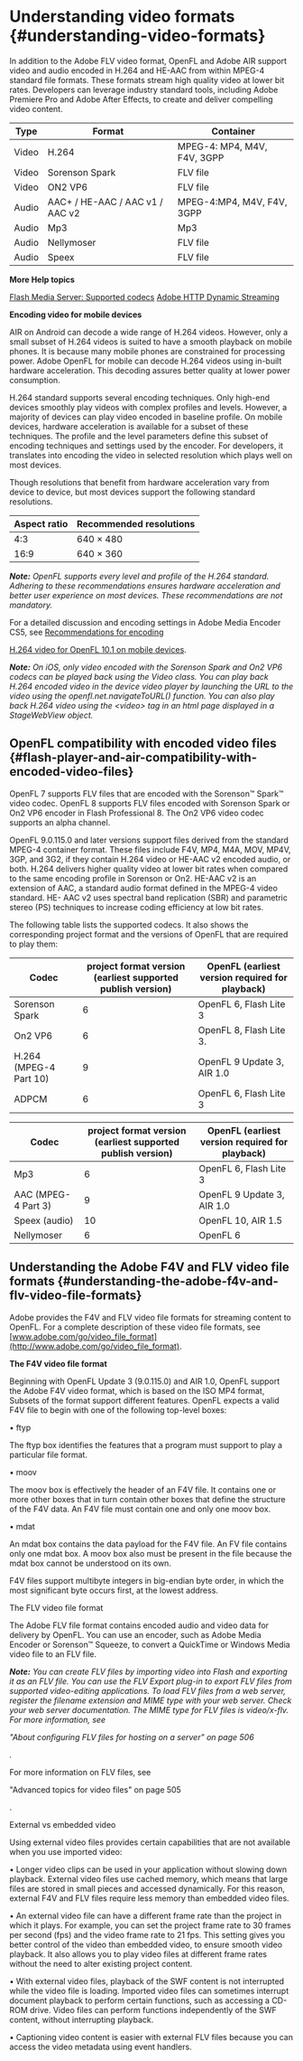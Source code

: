 # Understanding video formats {#understanding-video-formats}

In addition to the Adobe FLV video format, OpenFL and Adobe AIR support video and audio encoded in H.264 and HE-AAC from within MPEG-4 standard file formats. These formats stream high quality video at lower bit rates. Developers can leverage industry standard tools, including Adobe Premiere Pro and Adobe After Effects, to create and deliver compelling video content.

| **Type** | **Format** | **Container** |
| --- | --- | --- |
| Video | H.264 | MPEG-4: MP4, M4V, F4V, 3GPP |
| Video | Sorenson Spark | FLV file |
| Video | ON2 VP6 | FLV file |
| Audio | AAC+ / HE-AAC / AAC v1 / AAC v2 | MPEG-4:MP4, M4V, F4V, 3GPP |
| Audio | Mp3 | Mp3 |
| Audio | Nellymoser | FLV file |
| Audio | Speex | FLV file |

**More Help topics**

[Flash Media Server: Supported codecs](http://help.adobe.com/en_US/FlashMediaServer/3.5_TechOverview/WS5b3ccc516d4fbf351e63e3d119ed944a1a-7ffa.html#WS5b3ccc516d4fbf351e63e3d119ed944a1a-7fe7) [Adobe HTTP Dynamic Streaming](http://help.adobe.com/en_US/HTTPStreaming/1.0/Using/index.html)

**Encoding video for mobile devices**

AIR on Android can decode a wide range of H.264 videos. However, only a small subset of H.264 videos is suited to have a smooth playback on mobile phones. It is because many mobile phones are constrained for processing power. Adobe OpenFL for mobile can decode H.264 videos using in-built hardware acceleration. This decoding assures better quality at lower power consumption.

H.264 standard supports several encoding techniques. Only high-end devices smoothly play videos with complex profiles and levels. However, a majority of devices can play video encoded in baseline profile. On mobile devices, hardware acceleration is available for a subset of these techniques. The profile and the level parameters define this subset of encoding techniques and settings used by the encoder. For developers, it translates into encoding the video in selected resolution which plays well on most devices.

Though resolutions that benefit from hardware acceleration vary from device to device, but most devices support the following standard resolutions.

| **Aspect ratio** | **Recommended resolutions** |
| --- | --- |
| 4:3 | 640 × 480 | 512 × 384 | 480 × 360 |
| 16:9 | 640 × 360 | 512 x 288 | 480 × 272 |

**_Note:_** _OpenFL supports every level and profile of the H.264 standard. Adhering to these recommendations ensures hardware acceleration and better user experience on most devices. These recommendations are not mandatory._

For a detailed discussion and encoding settings in Adobe Media Encoder CS5, see [Recommendations for encoding](http://www.adobe.com/devnet/devices/articles/mobile_video_encoding.html)

[H.264 video for OpenFL 10.1 on mobile devices](http://www.adobe.com/devnet/devices/articles/mobile_video_encoding.html).

**_Note:_** _On iOS, only video encoded with the Sorenson Spark and On2 VP6 codecs can be played back using the Video class. You can play back H.264 encoded video in the device video player by launching the URL to the video using the openfl.net.navigateToURL() function. You can also play back H.264 video using the &lt;video&gt; tag in an html page displayed in a StageWebView object._

## OpenFL compatibility with encoded video files {#flash-player-and-air-compatibility-with-encoded-video-files}

OpenFL 7 supports FLV files that are encoded with the Sorenson™ Spark™ video codec. OpenFL 8 supports FLV files encoded with Sorenson Spark or On2 VP6 encoder in Flash Professional 8\. The On2 VP6 video codec supports an alpha channel.

OpenFL 9.0.115.0 and later versions support files derived from the standard MPEG-4 container format. These files include F4V, MP4, M4A, MOV, MP4V, 3GP, and 3G2, if they contain H.264 video or HE-AAC v2 encoded audio, or both. H.264 delivers higher quality video at lower bit rates when compared to the same encoding profile in Sorenson or On2\. HE-AAC v2 is an extension of AAC, a standard audio format defined in the MPEG-4 video standard. HE- AAC v2 uses spectral band replication (SBR) and parametric stereo (PS) techniques to increase coding efficiency at low bit rates.

The following table lists the supported codecs. It also shows the corresponding project format and the versions of OpenFL that are required to play them:

| **Codec** | **project format version (earliest supported publish version)** | **OpenFL (earliest version required for playback)** |
| --- | --- | --- |
| Sorenson Spark | 6 | OpenFL 6, Flash Lite 3 |
| On2 VP6 | 6 | OpenFL 8, Flash Lite 3. |
| H.264 (MPEG-4 Part 10) | 9 | OpenFL 9 Update 3, AIR 1.0 |
| ADPCM | 6 | OpenFL 6, Flash Lite 3 |

| **Codec** | **project format version (earliest supported publish version)** | **OpenFL (earliest version required for playback)** |
| --- | --- | --- |
| Mp3 | 6 | OpenFL 6, Flash Lite 3 |
| AAC (MPEG-4 Part 3) | 9 | OpenFL 9 Update 3, AIR 1.0 |
| Speex (audio) | 10 | OpenFL 10, AIR 1.5 |
| Nellymoser | 6 | OpenFL 6 |

## Understanding the Adobe F4V and FLV video file formats {#understanding-the-adobe-f4v-and-flv-video-file-formats}

Adobe provides the F4V and FLV video file formats for streaming content to OpenFL. For a complete description of these video file formats, see [www.adobe.com/go/video_file_format](http://www.adobe.com/go/video_file_format).

**The F4V video file format**

Beginning with OpenFL Update 3 (9.0.115.0) and AIR 1.0, OpenFL support the Adobe F4V video format, which is based on the ISO MP4 format, Subsets of the format support different features. OpenFL expects a valid F4V file to begin with one of the following top-level boxes:

• ftyp

The ftyp box identifies the features that a program must support to play a particular file format.

• moov

The moov box is effectively the header of an F4V file. It contains one or more other boxes that in turn contain other boxes that define the structure of the F4V data. An F4V file must contain one and only one moov box.

• mdat

An mdat box contains the data payload for the F4V file. An FV file contains only one mdat box. A moov box also must be present in the file because the mdat box cannot be understood on its own.

F4V files support multibyte integers in big-endian byte order, in which the most significant byte occurs first, at the lowest address.

The FLV video file format

The Adobe FLV file format contains encoded audio and video data for delivery by OpenFL. You can use an encoder, such as Adobe Media Encoder or Sorenson™ Squeeze, to convert a QuickTime or Windows Media video file to an FLV file.

**_Note:_** _You can create FLV files by importing video into Flash and exporting it as an FLV file. You can use the FLV Export plug-in to export FLV files from supported video-editing applications. To load FLV files from a web server, register the filename extension and MIME type with your web server. Check your web server documentation. The MIME type for FLV files is video/x-flv. For more information, see_

_"About configuring FLV files for hosting on a server" on page 506_

_._

For more information on FLV files, see

"Advanced topics for video files" on page 505

.

External vs embedded video

Using external video files provides certain capabilities that are not available when you use imported video:

• Longer video clips can be used in your application without slowing down playback. External video files use cached memory, which means that large files are stored in small pieces and accessed dynamically. For this reason, external F4V and FLV files require less memory than embedded video files.

• An external video file can have a different frame rate than the project in which it plays. For example, you can set the project frame rate to 30 frames per second (fps) and the video frame rate to 21 fps. This setting gives you better control of the video than embedded video, to ensure smooth video playback. It also allows you to play video files at different frame rates without the need to alter existing project content.

• With external video files, playback of the SWF content is not interrupted while the video file is loading. Imported video files can sometimes interrupt document playback to perform certain functions, such as accessing a CD-ROM drive. Video files can perform functions independently of the SWF content, without interrupting playback.

• Captioning video content is easier with external FLV files because you can access the video metadata using event handlers.